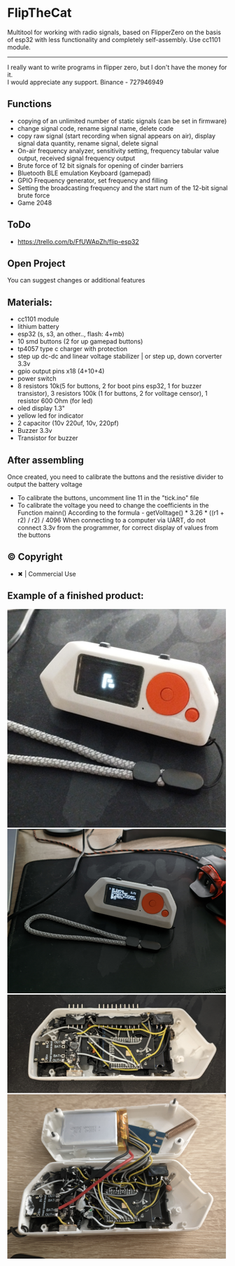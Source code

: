 # FlipTheCat

Multitool for working with radio signals, based on FlipperZero on the basis of esp32 with less functionality and completely self-assembly. Use cc1101 module.
___
I really want to write programs in flipper zero, but I don't have the money for it.  
I would appreciate any support.
Binance - 727946949

## Functions
- copying of an unlimited number of static signals (can be set in firmware)
- change signal code, rename signal name, delete code
- copy raw signal (start recording when signal appears on air), display signal data quantity, rename signal, delete signal
- On-air frequency analyzer, sensitivity setting, frequency tabular value output, received signal frequency output
- Brute force of 12 bit signals for opening of cinder barriers
- Bluetooth BLE emulation Keyboard (gamepad)
- GPIO Frequency generator, set frequency and filling
- Setting the broadcasting frequency and the start num of the 12-bit signal brute force
- Game 2048

## ToDo
- https://trello.com/b/FfUWApZh/flip-esp32

## Open Project
You can suggest changes or additional features

## Materials:
- cc1101 module
- lithium battery
- esp32 (s, s3, an other.., flash: 4+mb)
- 10 smd buttons (2 for up gamepad buttons)
- tp4057 type c charger with protection
- step up dc-dc and linear voltage stabilizer | or step up, down corverter 3.3v
- gpio output pins x18 (4+10+4)
- power switch
- 8 resistors 10k(5 for buttons, 2 for boot pins esp32, 1 for buzzer transistor), 3 resistors 100k (1 for buttons, 2 for volltage censor), 1 resistor 600 Ohm (for led)
- oled display 1.3"
- yellow led for indicator
- 2 capacitor (10v 220uf, 10v, 220pf)
- Buzzer 3.3v
- Transistor for buzzer

## After assembling
Once created, you need to calibrate the buttons and the resistive divider to output the battery voltage
* To calibrate the buttons, uncomment line 11 in the "tick.ino" file
* To calibrate the voltage you need to change the coefficients in the Function mainn()
According to the formula - getVolltage() * 3.26 * ((r1 + r2) / r2) / 4096
When connecting to a computer via UART, do not connect 3.3v from the programmer, for correct display of values from the buttons

## © Copyright
* ✖ | Commercial Use



##	Example of a finished product:
<img src="https://github.com/SladkayaDoza/FlipTheCat/blob/index.html/images/IMG_20240229_224614_977.jpg" width="500">
<img src="https://github.com/SladkayaDoza/FlipTheCat/blob/index.html/images/IMG_20240229_224615_312.jpg" width="500">
<img src="https://github.com/SladkayaDoza/FlipTheCat/blob/index.html/images/IMG_20240229_224504_879.jpg" width="500">
<img src="https://github.com/SladkayaDoza/FlipTheCat/blob/index.html/images/IMG_20240229_224555_843.jpg" width="500">
